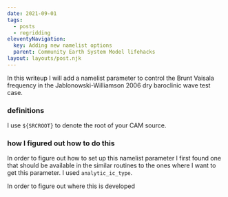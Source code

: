 ```yaml
---
date: 2021-09-01
tags:
  - posts
  - regridding
eleventyNavigation:
  key: Adding new namelist options
  parent: Community Earth System Model lifehacks
layout: layouts/post.njk
---
```


In this writeup I will add a namelist parameter to control the Brunt Vaisala frequency 
in the Jablonowski-Williamson 2006 dry baroclinic wave test case.

### definitions
I use `${SRCROOT}` to denote the root of your CAM source.

### how I figured out how to do this

In order to figure out how to set up this namelist parameter I first found one that 
should be available in the similar routines to the ones where I want to get this parameter. I used `analytic_ic_type`.

In order to figure out where this is developed 